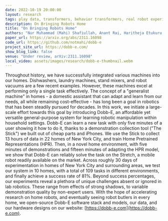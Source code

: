 ```yaml
---
date: 2022-10-19 20:00:00
layout: research 
tags: play data, transformers, behavior transformers, real robot experiments, play kitchen
description: On Bringing Robots Home
title: "On Bringing Robots Home"
authors: "Nur Muhammad (Mahi) Shafiullah, Anant Rai, Haritheja Etukuru, Yiqian Liu, Ishan Misra, Soumith Chintala, Lerrel Pinto"
paper_url: https://arxiv.org/abs/2311.16098
code_url: https://github.com/notmahi/dobb-e
project_site_url: https://dobb-e.com/
show_blog_link: false
venue: "Under review, arXiv:2311.16098"
local_video: assets/images/research/dobb-e-thumbnail.webm
---
```


Throughout history, we have successfully integrated various machines into our homes. Dishwashers, laundry machines, stand mixers, and robot vacuums are a few recent examples. However, these machines excel at performing only a single task effectively. The concept of a "generalist machine" in homes - a domestic assistant that can adapt and learn from our needs, all while remaining cost-effective - has long been a goal in robotics that has been steadily pursued for decades. In this work, we initiate a large-scale effort towards this goal by introducing Dobb-E, an affordable yet versatile general-purpose system for learning robotic manipulation within household settings. Dobb-E can learn a new task with only five minutes of a user showing it how to do it, thanks to a demonstration collection tool ("The Stick") we built out of cheap parts and iPhones. We use the Stick to collect 13 hours of data in 22 homes of New York City, and train Home Pretrained Representations (HPR). Then, in a novel home environment, with five minutes of demonstrations and fifteen minutes of adapting the HPR model, we show that Dobb-E can reliably solve the task on the Stretch, a mobile robot readily available on the market. Across roughly 30 days of experimentation in homes of New York City and surrounding areas, we test our system in 10 homes, with a total of 109 tasks in different environments, and finally achieve a success rate of 81%. Beyond success percentages, our experiments reveal a plethora of unique challenges absent or ignored in lab robotics. These range from effects of strong shadows, to variable demonstration quality by non-expert users. With the hope of accelerating research on home robots, and eventually seeing robot butlers in every home, we open-source Dobb-E software stack and models, our data, and our hardware designs on our website: [https://dobb-e.com](https://dobb-e.com).